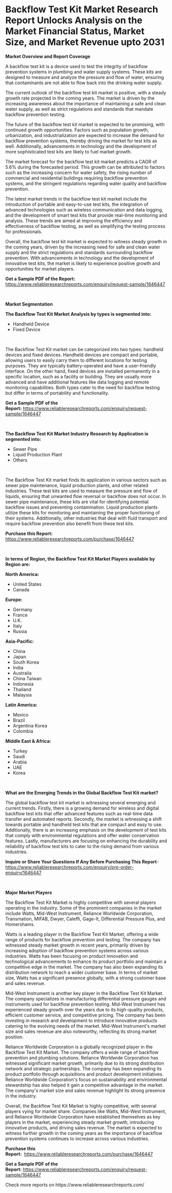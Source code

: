 <p><h1>Backflow Test Kit Market Research Report Unlocks Analysis on the Market Financial Status, Market Size, and Market Revenue upto 2031</h1></p><p><strong>Market Overview and Report Coverage</strong></p>
<p><p>A backflow test kit is a device used to test the integrity of backflow prevention systems in plumbing and water supply systems. These kits are designed to measure and analyze the pressure and flow of water, ensuring that contaminants are not able to flow back into the drinking water supply.</p><p>The current outlook of the backflow test kit market is positive, with a steady growth rate projected in the coming years. The market is driven by the increasing awareness about the importance of maintaining a safe and clean water supply, as well as strict regulations and standards that mandate backflow prevention testing.</p><p>The future of the backflow test kit market is expected to be promising, with continued growth opportunities. Factors such as population growth, urbanization, and industrialization are expected to increase the demand for backflow prevention systems, thereby driving the market for test kits as well. Additionally, advancements in technology and the development of more sophisticated test kits are likely to fuel market growth.</p><p>The market forecast for the backflow test kit market predicts a CAGR of 5.6% during the forecasted period. This growth can be attributed to factors such as the increasing concern for water safety, the rising number of commercial and residential buildings requiring backflow prevention systems, and the stringent regulations regarding water quality and backflow prevention.</p><p>The latest market trends in the backflow test kit market include the introduction of portable and easy-to-use test kits, the integration of advanced technologies such as wireless communication and data logging, and the development of smart test kits that provide real-time monitoring and analysis. These trends are aimed at improving the efficiency and effectiveness of backflow testing, as well as simplifying the testing process for professionals.</p><p>Overall, the backflow test kit market is expected to witness steady growth in the coming years, driven by the increasing need for safe and clean water supply and the strict regulations and standards surrounding backflow prevention. With advancements in technology and the development of innovative test kits, the market is likely to experience positive growth and opportunities for market players.</p></p>
<p><strong>Get a Sample PDF of the Report:</strong> <a href="https://www.reliableresearchreports.com/enquiry/request-sample/1646447">https://www.reliableresearchreports.com/enquiry/request-sample/1646447</a></p>
<p>&nbsp;</p>
<p><strong>Market Segmentation</strong></p>
<p><strong>The Backflow Test Kit Market Analysis by types is segmented into:</strong></p>
<p><ul><li>Handheld Device</li><li>Fixed Device</li></ul></p>
<p>&nbsp;</p>
<p><p>The Backflow Test Kit market can be categorized into two types: handheld devices and fixed devices. Handheld devices are compact and portable, allowing users to easily carry them to different locations for testing purposes. They are typically battery-operated and have a user-friendly interface. On the other hand, fixed devices are installed permanently in a specific location, such as a facility or building. They are usually more advanced and have additional features like data logging and remote monitoring capabilities. Both types cater to the need for backflow testing but differ in terms of portability and functionality.</p></p>
<p><strong>Get a Sample PDF of the Report:</strong>&nbsp;<a href="https://www.reliableresearchreports.com/enquiry/request-sample/1646447">https://www.reliableresearchreports.com/enquiry/request-sample/1646447</a></p>
<p>&nbsp;</p>
<p><strong>The Backflow Test Kit Market Industry Research by Application is segmented into:</strong></p>
<p><ul><li>Sewer Pipe</li><li>Liquid Production Plant</li><li>Others</li></ul></p>
<p>&nbsp;</p>
<p><p>The Backflow Test Kit market finds its application in various sectors such as sewer pipe maintenance, liquid production plants, and other related industries. These test kits are used to measure the pressure and flow of liquids, ensuring that unwanted flow reversal or backflow does not occur. In sewer pipe maintenance, these kits are vital for identifying potential backflow issues and preventing contamination. Liquid production plants utilize these kits for monitoring and maintaining the proper functioning of their systems. Additionally, other industries that deal with fluid transport and require backflow prevention also benefit from these test kits.</p></p>
<p><strong>Purchase this Report:</strong>&nbsp; <a href="https://www.reliableresearchreports.com/purchase/1646447">https://www.reliableresearchreports.com/purchase/1646447</a></p>
<p>&nbsp;</p>
<p><strong>In terms of Region, the Backflow Test Kit Market Players available by Region are:</strong></p>
<p>
    <p> <strong> North America: </strong>
        <ul>
            <li>United States</li>
            <li>Canada</li>
        </ul>
        </p> 
    <p> <strong> Europe: </strong>
        <ul>
            <li>Germany</li>
            <li>France</li>
            <li>U.K.</li>
            <li>Italy</li>
            <li>Russia</li>
        </ul>
        </p> 
    <p> <strong> Asia-Pacific: </strong>
        <ul>
            <li>China</li>
            <li>Japan</li>
            <li>South Korea</li>
            <li>India</li>
            <li>Australia</li>
            <li>China Taiwan</li>
            <li>Indonesia</li>
            <li>Thailand</li>
            <li>Malaysia</li>
        </ul>
        </p> 
    <p> <strong> Latin America: </strong>
        <ul>
            <li>Mexico</li>
            <li>Brazil</li>
            <li>Argentina Korea</li>
            <li>Colombia</li>
        </ul>
        </p> 
    <p> <strong> Middle East & Africa: </strong>
        <ul>
            <li>Turkey</li>
            <li>Saudi</li>
            <li>Arabia</li>
            <li>UAE</li>
            <li>Korea</li>
        </ul>
    </p>
    </p>
<p>&nbsp;</p>
<p><strong>What are the Emerging Trends in the Global Backflow Test Kit market?</strong></p>
<p><p>The global backflow test kit market is witnessing several emerging and current trends. Firstly, there is a growing demand for wireless and digital backflow test kits that offer advanced features such as real-time data transfer and automated reports. Secondly, the market is witnessing a shift towards portable and handheld test kits that are compact and easy to use. Additionally, there is an increasing emphasis on the development of test kits that comply with environmental regulations and offer water conservation features. Lastly, manufacturers are focusing on enhancing the durability and reliability of backflow test kits to cater to the rising demand from various industries.</p></p>
<p><strong>Inquire or Share Your Questions If Any Before Purchasing This Report</strong>- <a href="https://www.reliableresearchreports.com/enquiry/pre-order-enquiry/1646447">https://www.reliableresearchreports.com/enquiry/pre-order-enquiry/1646447</a></p>
<p>&nbsp;</p>
<p><strong>Major Market Players</strong></p>
<p><p>The Backflow Test Kit Market is highly competitive with several players operating in the industry. Some of the prominent companies in the market include Watts, Mid-West Instrument, Reliance Worldwide Corporation, Transmation, MIFAB, Dwyer, Caleffi, Gage-It, Differential Pressure Plus, and Homershams.</p><p>Watts is a leading player in the Backflow Test Kit Market, offering a wide range of products for backflow prevention and testing. The company has witnessed steady market growth in recent years, primarily driven by increasing adoption of backflow prevention systems across various industries. Watts has been focusing on product innovation and technological advancements to enhance its product portfolio and maintain a competitive edge in the market. The company has also been expanding its distribution network to reach a wider customer base. In terms of market size, Watts has a significant presence globally, with a strong customer base and sales revenue.</p><p>Mid-West Instrument is another key player in the Backflow Test Kit Market. The company specializes in manufacturing differential pressure gauges and instruments used for backflow prevention testing. Mid-West Instrument has experienced steady growth over the years due to its high-quality products, efficient customer service, and competitive pricing. The company has been investing in research and development to introduce innovative products catering to the evolving needs of the market. Mid-West Instrument's market size and sales revenue are also noteworthy, reflecting its strong market position.</p><p>Reliance Worldwide Corporation is a globally recognized player in the Backflow Test Kit Market. The company offers a wide range of backflow prevention and plumbing solutions. Reliance Worldwide Corporation has witnessed significant market growth, primarily due to its strong distribution network and strategic partnerships. The company has been expanding its product portfolio through acquisitions and product development initiatives. Reliance Worldwide Corporation's focus on sustainability and environmental stewardship has also helped it gain a competitive advantage in the market. The company's market size and sales revenue highlight its strong presence in the industry.</p><p>Overall, the Backflow Test Kit Market is highly competitive, with several players vying for market share. Companies like Watts, Mid-West Instrument, and Reliance Worldwide Corporation have established themselves as key players in the market, experiencing steady market growth, introducing innovative products, and driving sales revenue. The market is expected to witness further growth in the coming years as the importance of backflow prevention systems continues to increase across various industries.</p></p>
<p><strong>Purchase this Report:</strong>&nbsp;&nbsp;<a href="https://www.reliableresearchreports.com/purchase/1646447">https://www.reliableresearchreports.com/purchase/1646447</a></p>
<p></p>
<p><strong>Get a Sample PDF of the Report:</strong>&nbsp;<a href="https://www.reliableresearchreports.com/enquiry/request-sample/1646447">https://www.reliableresearchreports.com/enquiry/request-sample/1646447</a></p>
<p>Check more reports on https://www.reliableresearchreports.com/</p>